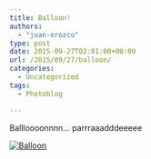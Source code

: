 ```yaml
---
title: Balloon!
authors: 
  - "juan-orozco"
type: post
date: 2015-09-27T02:01:00+00:00
url: /2015/09/27/balloon/
categories:
  - Uncategorized
tags:
  - Photoblog

---
```

Ballloooonnnn... parrraaadddeeeee

[<img src="https://i1.wp.com/m.juanorozco.com/photos/2015/09/baloon.medium.jpg?w=580" alt="Balloon" data-recalc-dims="1" />][1]

 [1]: https://i0.wp.com/m.juanorozco.com/photos/2015/09/baloon.large.jpg